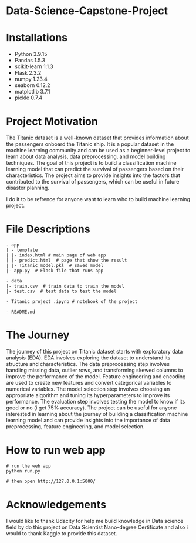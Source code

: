 # Data-Science-Capstone-Project

# Installations

* Python 3.9.15
* Pandas 1.5.3
* scikit-learn 1.1.3
* Flask 2.3.2
* numpy 1.23.4
* seaborn 0.12.2
* matplotlib 3.7.1
* pickle 0.7.4



# Project Motivation 

The Titanic dataset is a well-known dataset that provides information about the passengers onboard the Titanic ship. It is a popular dataset in the machine learning community and can be used as a beginner-level project to learn about data analysis, data preprocessing, and model building techniques. The goal of this project is to build a classification machine learning model that can predict the survival of passengers based on their characteristics. The project aims to provide insights into the factors that contributed to the survival of passengers, which can be useful in future disaster planning.

I do it to be refrence for anyone want to learn who to build machine learning project.


# File Descriptions
```
- app
| - template
| |- index.html # main page of web app
| |- predict.html  # page that show the result
| |- Titanic_model.pkl  # saved model 
|- app.py  # Flask file that runs app

- data
|- train.csv  # train data to train the model
|- test.csv  # test data to test the model 

- Titanic project .ipynb # notebook of the project

- README.md
```



# The Journey
The journey of this project on Titanic dataset starts with exploratory data analysis (EDA). EDA involves exploring the dataset to understand its structure and characteristics. The data preprocessing step involves handling missing data, outlier rows, and transforming skewed columns to improve the performance of the model. Feature engineering and encoding are used to create new features and convert categorical variables to numerical variables. The model selection step involves choosing an appropriate algorithm and tuning its hyperparameters to improve its performance. The evaluation step involves testing the model to know if its good or no (i get 75% accuracy). The project can be useful for anyone interested in learning about the journey of building a classification machine learning model and can provide insights into the importance of data preprocessing, feature engineering, and model selection.



# How to run web app
```
# run the web app 
python run.py

# then open http://127.0.0.1:5000/

```


# Acknowledgements
I would like to thank Udacity for help me build knowledge in Data science field by do this project on Data Scientist Nano-degree Certificate and also i would to thank Kaggle to provide this dataset.

